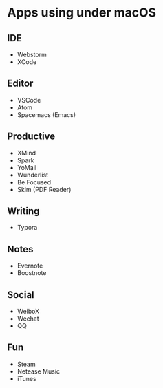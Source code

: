 # Apps using under macOS

## IDE

- Webstorm
- XCode

## Editor

- VSCode
- Atom
- Spacemacs (Emacs)

## Productive

- XMind
- Spark
- YoMail
- Wunderlist
- Be Focused
- Skim (PDF Reader)

## Writing

- Typora

## Notes

- Evernote
- Boostnote

## Social

- WeiboX
- Wechat
- QQ

## Fun

- Steam
- Netease Music
- iTunes
